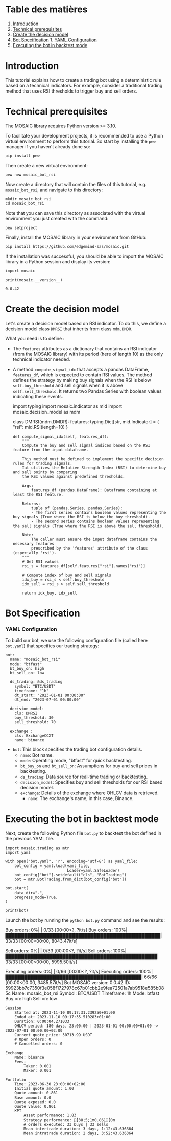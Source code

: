 
# Table des matières

1.  [Introduction](#introduction)
2.  [Technical prerequisites](#init-env)
3.  [Create the decision model](#org254be7d)
4.  [Bot Specification](#org933efcc)
        1.  [YAML Configuration](#orgc643419)
5.  [Executing the bot in backtest mode](#org112c14b)



<a id="introduction"></a>

# Introduction

This tutorial explains how to create a trading bot using a deterministic rule based on a technical
indicators. For example, consider a traditional trading method that uses RSI thresholds to
trigger buy and sell orders.


<a id="init-env"></a>

# Technical prerequisites

The MOSAIC library requires Python version >= 3.10.

To facilitate your development projects, it is recommended to use a Python virtual environment to
perform this tutorial. So start by installing the `pew` manager if you haven't already done so: 

    pip install pew

Then create a new virtual environment:

    pew new mosaic_bot_rsi

Now create a directory that will contain the files of this tutorial, e.g. `mosaic_bot_rsi`, and
navigate to this directory: 

    mkdir mosaic_bot_rsi
    cd mosaic_bot_rsi

Note that you can save this directory as associated with the virtual environment you just created
with the command: 

    pew setproject

Finally, install the MOSAIC library in your environment from GitHub:

    pip install https://github.com/edgemind-sas/mosaic.git          

If the installation was successful, you should be able to import the MOSAIC library in a Python
session and display its version: 

    import mosaic
    
    print(mosaic.__version__)

    0.0.42


<a id="org254be7d"></a>

# Create the decision model

Let's create a decision model based on RSI indicator. To do this, we define a decision model class
`DMRSI` that inherits from class `mdm.DMDR`.

What you need is to define :

-   The `features` attributes as a dictionary that contains an RSI indicator (from the MOSAIC
    library) with its period (here of length 10) as the only technical indicator needed.
-   A method `compute_signal_idx` that accepts a pandas DataFrame, `features_df`, which is expected to contain
    RSI values. The method defines the strategy by making buy signals when the RSI is below `self.buy_threshold` and sell signals when
    it is above `self.sell_threshold`. It returns two Pandas Series with boolean values indicating these
    events.

    import typing
    import mosaic.indicator as mid
    import mosaic.decision_model as mdm
    
    class DMRSI(mdm.DMDR):
        features: typing.Dict[str, mid.Indicator] = {
            "rsi": mid.RSI(length=10)
        }
    
        def compute_signal_idx(self, features_df):
            """
            Compute the buy and sell signal indices based on the RSI feature from the input dataframe.
    
            This method must be defined to implement the specific decision rules for trading signals.
            Iat utilizes the Relative Strength Index (RSI) to determine buy and sell points by comparing
            the RSI values against predefined thresholds.
    
            Args:
                features_df (pandas.DataFrame): Dataframe containing at least the RSI feature.
    
            Returns:
                tuple of (pandas.Series, pandas.Series): 
                - The first series contains boolean values representing the buy signals (True where the RSI is below the buy threshold).
                - The second series contains boolean values representing the sell signals (True where the RSI is above the sell threshold).
    
            Note:
                The caller must ensure the input dataframe contains the necessary features
                prescribed by the 'features' attribute of the class (especially 'rsi').
            """
            # Get RSI values
            rsi_s = features_df[self.features["rsi"].names("rsi")]
    
            # Compute index of buy and sell signals
            idx_buy = rsi_s < self.buy_threshold
            idx_sell = rsi_s > self.sell_threshold
    
            return idx_buy, idx_sell


<a id="org933efcc"></a>

# Bot Specification


<a id="orgc643419"></a>

### YAML Configuration

To build our bot, we use the following configuration file (called here `bot.yaml`) that specifies
our trading strategy:

    bot:
      name: "mosaic_bot_rsi"
      mode: "btfast"
      bt_buy_on: high
      bt_sell_on: low
      
      ds_trading: &ds_trading
        symbol: "BTC/USDT"
        timeframe: "1h"
        dt_start: "2023-01-01 00:00:00"
        dt_end: "2023-07-01 00:00:00"
        
      decision_model:
        cls: DMRSI
        buy_threshold: 30
        sell_threshold: 70
                
      exchange :
        cls: ExchangeCCXT
        name: binance

-   `bot`: This block specifies the trading bot configuration details.
    -   `name`: Bot name.
    -   `mode`: Operating mode, "btfast" for quick backtesting.
    -   `bt_buy_on` and `bt_sell_on`: Assumptions for buy and sell prices in backtesting.
    -   `ds_trading`: Data source for real-time trading or backtesting.
    -   `decision_model`: Specifies buy and sell thresholds for our RSI based decision model.
    -   `exchange`: Details of the exchange where OHLCV data is retrieved.
        -   `name`: The exchange's name, in this case, Binance.


<a id="org112c14b"></a>

# Executing the bot in backtest mode

Next, create the following Python file `bot.py` to backtest the bot defined in the previous YAML
file.

    import mosaic.trading as mtr
    import yaml
    
    with open("bot.yaml", 'r', encoding="utf-8") as yaml_file:
        bot_config = yaml.load(yaml_file,
                               Loader=yaml.SafeLoader)
        bot_config["bot"].setdefault("cls", "BotTrading")
        bot = mtr.BotTrading.from_dict(bot_config["bot"])
    
    bot.start(
        data_dir=".",
        progress_mode=True,
    )
    
    print(bot)

Launch the bot by running the `python bot.py` command and see the results :

    Buy orders:   0%|                                                            | 0/33 [00:00<?, ?it/s]Buy orders: 100%|█████████████████████████████████████████████████| 33/33 [00:00<00:00, 8043.47it/s]
    Sell orders:   0%|                                                           | 0/33 [00:00<?, ?it/s]Sell orders: 100%|████████████████████████████████████████████████| 33/33 [00:00<00:00, 5995.50it/s]
    Executing orders:   0%|                                                      | 0/66 [00:00<?, ?it/s]Executing orders: 100%|███████████████████████████████████████████| 66/66 [00:00<00:00, 3485.57it/s]
    Bot
        MOSAIC version: 0.0.42
        ID: 59923bb7c7350f3e058f1727978c67b01cbb2e9fea72501a7ab9518e585b085c
        Name: mosaic_bot_rsi
        Symbol: BTC/USDT
        Timeframe: 1h
        Mode: btfast
            Buy on: high
            Sell on: low
    
    Session
        Started at: 2023-11-10 09:17:31.239250+01:00
        Ended at: 2023-11-10 09:17:35.510283+01:00
        Duration: 0:00:04.271033
        OHLCV period: 180 days, 23:00:00 | 2023-01-01 00:00:00+01:00 -> 2023-07-01 00:00:00+02:00
        Current quote price: 30713.99 USDT
        # Open orders: 0
        # Cancelled orders: 0
    
    Exchange
        Name: binance
        Fees:
            Taker: 0.001
            Maker: 0.001
    
    Portfolio
        Time: 2023-06-30 23:00:00+02:00
        Initial quote amount: 1.00
        Quote amount: 0.861
        Base amount: 0.0
        Quote exposed: 0.0
        Quote value: 0.861
        KPI
            Asset performance: 1.83
            Strategy performance: [38;5;1m0.861[0m
            # orders executed: 33 buys | 33 sells
            Mean intertrade duration: 3 days, 1:12:43.636364
            Mean intratrade duration: 2 days, 3:52:43.636364

